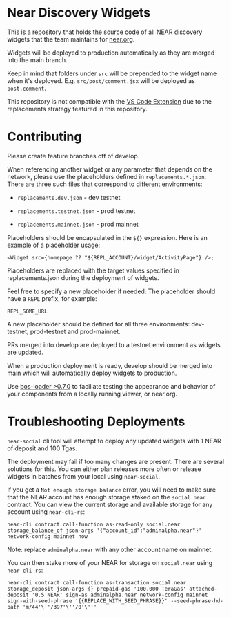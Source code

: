 # Near Discovery Widgets

This is a repository that holds the source code of all NEAR discovery widgets that the team maintains for [near.org]().

Widgets will be deployed to production automatically as they are merged into the main branch.

Keep in mind that folders under `src` will be prepended to the widget name when it's deployed. E.g. `src/post/comment.jsx` will be deployed as `post.comment`.

This repository is not compatible with the [VS Code Extension](https://docs.near.org/bos/dev/vscode) due to the replacements strategy featured in this repository.

# Contributing

Please create feature branches off of develop.

When referencing another widget or any parameter that depends on the network, please use the placeholders defined in `replacements.*.json`. There are three such files that correspond to different environments:

* `replacements.dev.json` - dev testnet

* `replacements.testnet.json` - prod testnet

* `replacements.mainnet.json` - prod mainnet


Placeholders should be encapsulated in the `${}` expression. Here is an example of a placeholder usage:

`<Widget src={homepage ?? "${REPL_ACCOUNT}/widget/ActivityPage"} />;`

Placeholders are replaced with the target values specified in replacements.json during the deployment of widgets.

Feel free to specify a new placeholder if needed. The placeholder should have a `REPL` prefix, for example:

`REPL_SOME_URL`

A new placeholder should be defined for all three environments: dev-testnet, prod-testnet and prod-mainnet.

PRs merged into develop are deployed to a testnet environment as widgets are updated. 

When a production deployment is ready, develop should be merged into main which will automatically deploy widgets to production.

Use [bos-loader >0.7.0](https://github.com/near/near-discovery#local-component-development) to faciliate testing the appearance and behavior of your components from a locally running viewer, or near.org. 

# Troubleshooting Deployments

`near-social` cli tool will attempt to deploy any updated widgets with 1 NEAR of deposit and 100 Tgas.

The deployment may fail if too many changes are present. There are several solutions for this. You can either plan releases more often or release widgets in batches from your local using `near-social`.

If you get a `Not enough storage balance` error, you will need to make sure that the NEAR account has enough storage staked on the `social.near` contract. You can view the current storage and available storage for any account using `near-cli-rs`:

`near-cli contract call-function as-read-only social.near storage_balance_of json-args '{"account_id":"adminalpha.near"}' network-config mainnet now`

Note: replace `adminalpha.near` with any other account name on mainnet.

You can then stake more of your NEAR for storage on `social.near` using `near-cli-rs`:

`near-cli contract call-function as-transaction social.near storage_deposit json-args {} prepaid-gas '100.000 TeraGas' attached-deposit '0.5 NEAR' sign-as adminalpha.near network-config mainnet sign-with-seed-phrase '{{REPLACE_WITH_SEED_PHRASE}}' --seed-phrase-hd-path 'm/44'\''/397'\''/0'\'''`
